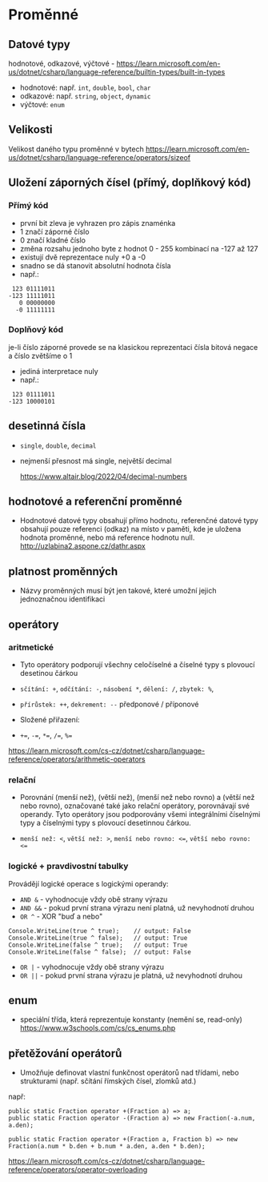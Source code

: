 # Proměnné

## Datové typy
hodnotové, odkazové, výčtové - https://learn.microsoft.com/en-us/dotnet/csharp/language-reference/builtin-types/built-in-types
* hodnotové: např. `int`, `double`, `bool`, `char`
* odkazové: např. `string`, `object`, `dynamic`
* výčtové: `enum`

## Velikosti
Velikost daného typu proměnné v bytech
    https://learn.microsoft.com/en-us/dotnet/csharp/language-reference/operators/sizeof

## Uložení záporných čísel (přímý, doplňkový kód)

### Přímý kód
* první bit zleva je vyhrazen pro zápis znaménka
* 1 značí záporné číslo
* 0 značí kladné číslo
* změna rozsahu jednoho byte z hodnot 0 - 255 kombinací na -127 až 127
* existují dvě reprezentace nuly +0 a -0
* snadno se dá stanovit absolutní hodnota čísla
* např.:
```
 123 01111011
-123 11111011
   0 00000000
  -0 11111111
```
### Doplňový kód
je-li číslo záporné provede se na klasickou reprezentaci čísla bitová negace a číslo zvětšíme
o 1

* jediná interpretace nuly
* např.:
```
 123 01111011
-123 10000101
```

## desetinná čísla
* `single`, `double`, `decimal`
* nejmenší přesnost má single, největší decimal

    https://www.altair.blog/2022/04/decimal-numbers

## hodnotové a referenční proměnné
* Hodnotové datové typy obsahují přímo hodnotu, referenčné datové typy obsahují pouze referenci (odkaz) na místo v paměti, kde je uložena hodnota proměnné, nebo má reference hodnotu null.
http://uzlabina2.aspone.cz/dathr.aspx

## platnost proměnných
* Názvy proměnných musí být jen takové, které umožní jejich jednoznačnou identifikaci


## operátory
### aritmetické
* Tyto operátory podporují všechny celočíselné a číselné typy s plovoucí desetinou čárkou
* `sčítání: +`, `odčítání: -`, `násobení *`, `dělení: /`, `zbytek: %`,
* `přírůstek: ++`, `dekrement: --` předponové / příponové


* Složené přiřazení:
* `+=`, `-=`, `*=`, `/=`, `%=`

https://learn.microsoft.com/cs-cz/dotnet/csharp/language-reference/operators/arithmetic-operators

### relační
* Porovnání (menší než), (větší než), (menší než nebo rovno) a (větší než nebo rovno), označované také jako relační operátory, porovnávají své operandy. Tyto operátory jsou podporovány všemi integrálními číselnými typy a číselnými typy s plovoucí desetinnou čárkou.

* `menší než: <`, `větší než: >`, `menší nebo rovno: <=`, `větší nebo rovno: <=`


### logické + pravdivostní tabulky
Provádějí logické operace s logickými operandy:
* `AND &` - vyhodnocuje vždy obě strany výrazu
* `AND &&` - pokud první strana výrazu není platná, už nevyhodnotí druhou
* `OR ^` - XOR "buď a nebo"
```
Console.WriteLine(true ^ true);    // output: False
Console.WriteLine(true ^ false);   // output: True
Console.WriteLine(false ^ true);   // output: True
Console.WriteLine(false ^ false);  // output: False
```
* `OR |` - vyhodnocuje vždy obě strany výrazu
* `OR ||` - pokud první strana výrazu je platná, už nevyhodnotí druhou

## enum
* speciální třída, která reprezentuje konstanty (nemění se, read-only)
https://www.w3schools.com/cs/cs_enums.php

## přetěžování operátorů
* Umožňuje definovat vlastní funkčnost operátorů nad třídami, nebo strukturami (např. sčítání římských čísel, zlomků atd.)

např:
```
public static Fraction operator +(Fraction a) => a;
public static Fraction operator -(Fraction a) => new Fraction(-a.num, a.den);

public static Fraction operator +(Fraction a, Fraction b) => new Fraction(a.num * b.den + b.num * a.den, a.den * b.den);
```
https://learn.microsoft.com/cs-cz/dotnet/csharp/language-reference/operators/operator-overloading
